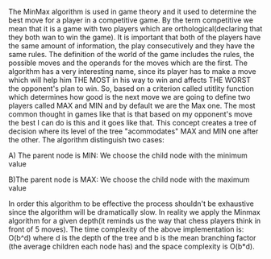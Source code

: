 The MinMax algorithm is used in game theory and it used to determine the best move for 
a player in a competitive game. By the term competitive we mean that
it is a game with two players which are orthological(declaring that they both wan to win the game).
It is important that both of the players have the same amount of information, the play consecutively and they have the same rules.
The definition of the world of the game includes the rules, the possible moves and the operands for the moves 
which are the first. The algorithm has a very interesting name, since its player has
to make a move which will help him THE MOST in his way to win and affects THE WORST the opponent's plan to win.
So, based on a criterion called utitlity function which determines how good is the next move we are going to define two players
called MAX and MIN and by default we are the Max one. The most common thought in games like that is that based on my opponent's move the best I can do is this and it goes like that.
This concept creates a tree of decision where its level of the tree "acommodates" MAX and MIN one after the other.
The algorithm distinguish two cases:

A) The parent node is MIN: We choose the child node with the minimum value

B)The parent node is MAX: We choose the child node with the maximum value

In order this algorithm to be effective the process shouldn't be exhaustive
since the algorithm will be dramatically slow. In reality we apply the Minmax algorithm
for a given depth(it reminds us the way that chess players think in front of 5 moves).
The time complexity of the above implementation is: O(b^d) where d is the depth of the tree and b is the mean branching factor
(the average children each node has) and the space complexity is O(b*d).